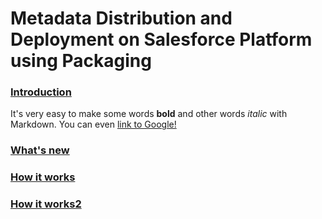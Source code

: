 # Metadata Distribution and Deployment on Salesforce Platform using Packaging

### [Introduction](./docs/introduction.md)
It's very easy to make some words **bold** and other words *italic* with Markdown. You can even [link to Google!](http://google.com)

### [What's new](./docs/new.md)
### [How it works](./docs/works.md)

### [How it works2](./docs/works.md)
